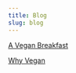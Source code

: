 ```yaml
---
title: Blog
slug: blog
---
```


<a href="blog/a-vegan-breakfast"> A Vegan Breakfast </a>

<a href="blog/why-vegan"> Why Vegan </a>